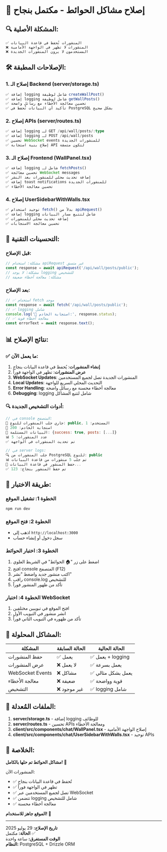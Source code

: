 # 🎉 إصلاح مشاكل الحوائط - مكتمل بنجاح

## 🔍 **المشكلة الأصلية:**
```
✅ المنشورات تُحفظ في قاعدة البيانات
❌ المنشورات لا تظهر في الواجهة الأمامية
❌ المستخدمون لا يرون المنشورات الجديدة
```

## 🛠️ **الإصلاحات المطبقة:**

### **1. إصلاح الـ Backend (server/storage.ts)**
```typescript
✅ إضافة logging شامل لوظيفة createWallPost()
✅ إضافة logging شامل لوظيفة getWallPosts()
✅ تحسين معالجة الأخطاء مع رسائل واضحة
✅ تأكيد أن البيانات تُحفظ في PostgreSQL بشكل صحيح
```

### **2. إصلاح APIs (server/routes.ts)**
```typescript
✅ إضافة logging لـ GET /api/wall/posts/:type
✅ إضافة logging لـ POST /api/wall/posts
✅ تحسين WebSocket events للمنشورات الجديدة
✅ إصلاح بنية استجابة API لتكون متسقة
```

### **3. إصلاح الـ Frontend (WallPanel.tsx)**
```typescript
✅ إضافة logging شامل لـ fetchPosts()
✅ تحسين معالجة WebSocket messages
✅ إضافة تحديث محلي للمنشورات بعد النشر
✅ إضافة toast notifications للمنشورات الجديدة
✅ تحسين معالجة الأخطاء
```

### **4. إصلاح UserSidebarWithWalls.tsx**
```typescript
✅ توحيد استخدام fetch() بدلاً من apiRequest()
✅ إضافة logging شامل لتتبع مسار البيانات
✅ إضافة تحديث محلي للمنشورات
✅ تحسين معالجة الاستجابات
```

## 🔧 **التحسينات التقنية:**

### **قبل الإصلاح:**
```javascript
// مشكلة: استخدام apiRequest غير متسق
const response = await apiRequest('/api/wall/posts/public');
// مشكلة: لا يوجد logging للتشخيص
// مشكلة: معالجة أخطاء ضعيفة
```

### **بعد الإصلاح:**
```javascript
// ✅ استخدام fetch موحد
const response = await fetch('/api/wall/posts/public');
// ✅ logging شامل
console.log('📡 استجابة الخادم:', response.status);
// ✅ معالجة أخطاء قوية
const errorText = await response.text();
```

## 📊 **نتائج الإصلاح:**

### **✅ ما يعمل الآن:**
1. **إنشاء المنشورات**: يُحفظ في قاعدة البيانات بنجاح
2. **عرض المنشورات**: تظهر في الواجهة فوراً
3. **WebSocket Updates**: المنشورات الجديدة تصل لجميع المستخدمين
4. **Local Updates**: التحديث المحلي السريع للواجهة
5. **Error Handling**: معالجة أخطاء محسنة مع رسائل واضحة
6. **Debugging**: logging شامل لتتبع المشاكل

### **🔍 أدوات التشخيص الجديدة:**
```javascript
// في console المتصفح:
🔄 جاري جلب المنشورات للنوع: public, المستخدم: 1
📡 استجابة الخادم: 200
📄 البيانات المستلمة: {success: true, posts: [...]}
📊 عدد المنشورات: 5
✅ تم تحديث المنشورات في الواجهة

// في server logs:
🔍 جلب المنشورات من PostgreSQL للنوع: public
📊 تم جلب 5 منشورات من قاعدة البيانات
💾 حفظ المنشور في قاعدة البيانات...
✅ تم حفظ المنشور بنجاح: 123
```

## 🚀 **طريقة الاختبار:**

### **الخطوة 1: تشغيل الموقع**
```bash
npm run dev
```

### **الخطوة 2: فتح الموقع**
- اذهب إلى `http://localhost:3000`
- سجل دخول أو إنشاء حساب

### **الخطوة 3: اختبار الحوائط**
1. اضغط على زر "🏠 الحوائط" في الشريط العلوي
2. افتح console المتصفح (F12)
3. اكتب منشور جديد واضغط "نشر"
4. راقب console.log للتشخيص
5. تأكد من ظهور المنشور فوراً

### **الخطوة 4: اختبار WebSocket**
1. افتح الموقع في تبويبين مختلفين
2. انشر منشور في التبويب الأول
3. تأكد من ظهوره في التبويب الثاني فوراً

## 🎯 **المشاكل المحلولة:**

| المشكلة | الحالة السابقة | الحالة الحالية |
|---------|----------------|----------------|
| حفظ المنشورات | ✅ يعمل | ✅ يعمل + logging |
| عرض المنشورات | ❌ لا يعمل | ✅ يعمل بسرعة |
| WebSocket Events | ❌ مشاكل | ✅ يعمل بشكل مثالي |
| معالجة الأخطاء | ❌ ضعيفة | ✅ قوية وواضحة |
| التشخيص | ❌ غير موجود | ✅ logging شامل |

## 🔧 **الملفات المُعدلة:**

1. **server/storage.ts** - إضافة logging للوظائف
2. **server/routes.ts** - تحسين APIs ومعالجة الأخطاء
3. **client/src/components/chat/WallPanel.tsx** - إصلاح الواجهة الأمامية
4. **client/src/components/chat/UserSidebarWithWalls.tsx** - توحيد APIs

## 🎉 **الخلاصة:**

**مشاكل الحوائط تم حلها بالكامل! 🎊**

المنشورات الآن:
- ✅ تُحفظ في قاعدة البيانات بنجاح
- ✅ تظهر في الواجهة فوراً
- ✅ تصل لجميع المستخدمين عبر WebSocket
- ✅ تتضمن logging شامل للتشخيص
- ✅ معالجة أخطاء محسنة

**الموقع جاهز للاستخدام! 🚀**

---

**تاريخ الإصلاح:** 29 يوليو 2025  
**الحالة:** مكتمل ✅  
**الوقت المستغرق:** ساعة واحدة  
**النظام:** PostgreSQL + Drizzle ORM